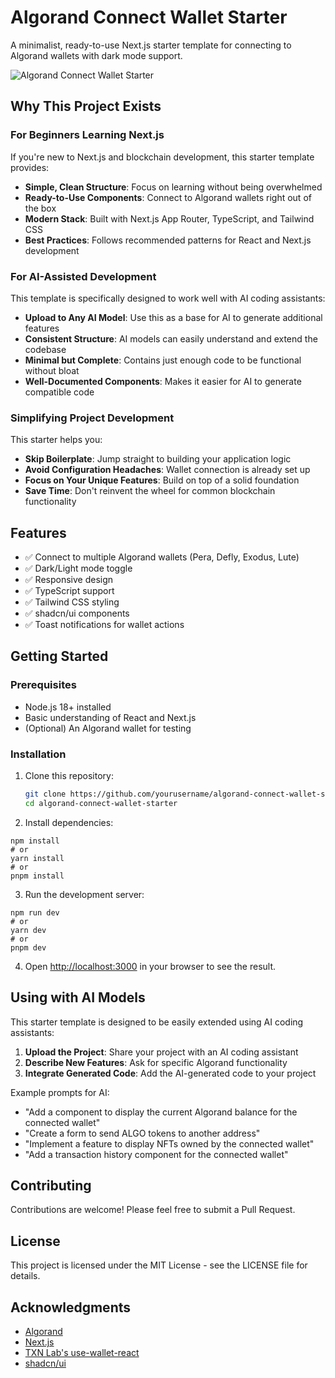 # Algorand Connect Wallet Starter

A minimalist, ready-to-use Next.js starter template for connecting to Algorand wallets with dark mode support.

![Algorand Connect Wallet Starter](https://placeholder.svg?height=400&width=800&query=Algorand+Connect+Wallet+Interface+with+dark+mode+toggle)

## Why This Project Exists

### For Beginners Learning Next.js

If you're new to Next.js and blockchain development, this starter template provides:

- **Simple, Clean Structure**: Focus on learning without being overwhelmed
- **Ready-to-Use Components**: Connect to Algorand wallets right out of the box
- **Modern Stack**: Built with Next.js App Router, TypeScript, and Tailwind CSS
- **Best Practices**: Follows recommended patterns for React and Next.js development

### For AI-Assisted Development

This template is specifically designed to work well with AI coding assistants:

- **Upload to Any AI Model**: Use this as a base for AI to generate additional features
- **Consistent Structure**: AI models can easily understand and extend the codebase
- **Minimal but Complete**: Contains just enough code to be functional without bloat
- **Well-Documented Components**: Makes it easier for AI to generate compatible code

### Simplifying Project Development

This starter helps you:

- **Skip Boilerplate**: Jump straight to building your application logic
- **Avoid Configuration Headaches**: Wallet connection is already set up
- **Focus on Your Unique Features**: Build on top of a solid foundation
- **Save Time**: Don't reinvent the wheel for common blockchain functionality

## Features

- ✅ Connect to multiple Algorand wallets (Pera, Defly, Exodus, Lute)
- ✅ Dark/Light mode toggle
- ✅ Responsive design
- ✅ TypeScript support
- ✅ Tailwind CSS styling
- ✅ shadcn/ui components
- ✅ Toast notifications for wallet actions

## Getting Started

### Prerequisites

- Node.js 18+ installed
- Basic understanding of React and Next.js
- (Optional) An Algorand wallet for testing

### Installation

1. Clone this repository:
   ```bash
   git clone https://github.com/yourusername/algorand-connect-wallet-starter.git
   cd algorand-connect-wallet-starter


   ```


2. Install dependencies:

```shellscript
npm install
# or
yarn install
# or
pnpm install
```

3. Run the development server:

```shellscript
npm run dev
# or
yarn dev
# or
pnpm dev
```

4. Open [http://localhost:3000](http://localhost:3000) in your browser to see the result.



## Using with AI Models

This starter template is designed to be easily extended using AI coding assistants:

1. **Upload the Project**: Share your project with an AI coding assistant
2. **Describe New Features**: Ask for specific Algorand functionality
3. **Integrate Generated Code**: Add the AI-generated code to your project

Example prompts for AI:

- "Add a component to display the current Algorand balance for the connected wallet"
- "Create a form to send ALGO tokens to another address"
- "Implement a feature to display NFTs owned by the connected wallet"
- "Add a transaction history component for the connected wallet"


## Contributing

Contributions are welcome! Please feel free to submit a Pull Request.

## License

This project is licensed under the MIT License - see the LICENSE file for details.

## Acknowledgments

- [Algorand](https://www.algorand.com/)
- [Next.js](https://nextjs.org/)
- [TXN Lab's use-wallet-react](https://github.com/TxnLab/use-wallet-react)
- [shadcn/ui](https://ui.shadcn.com/)
